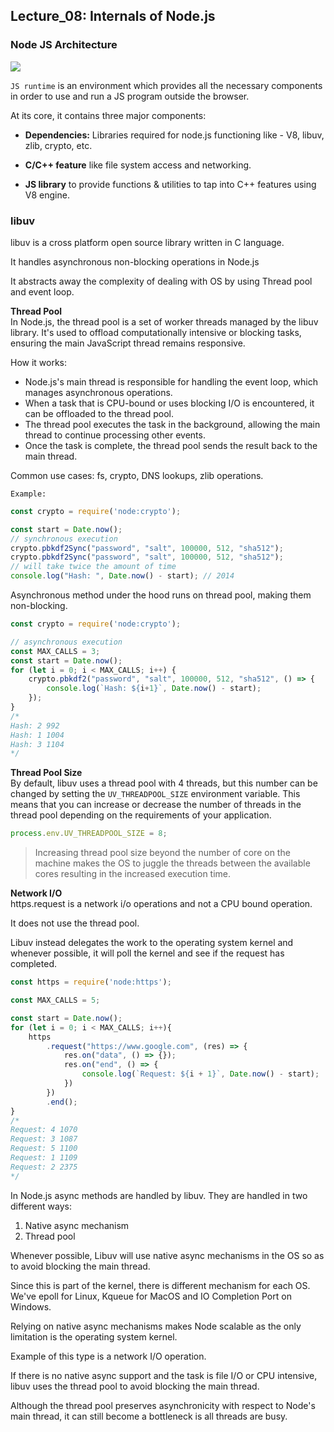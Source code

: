 ## Lecture_08: Internals of Node.js

### Node JS Architecture
<img src="https://cdn-clekk.nitrocdn.com/tkvYXMZryjYrSVhxKeFTeXElceKUYHeV/assets/images/optimized/rev-fe0ba7b/litslink.com/wp-content/uploads/2021/07/Node.js-Architecture-Chart.webp" class="center">

`JS runtime` is an environment which provides all the necessary components in order to use and run a JS program outside the browser.

At its core, it contains three major components:
- **Dependencies:** Libraries required for node.js functioning like - V8, libuv, zlib, crypto, etc.

- **C/C++ feature** like file system access and networking.

- **JS library** to provide functions & utilities to tap into C++ features using V8 engine.

### libuv
libuv is a cross platform open source library written in C language.

It handles asynchronous non-blocking operations in Node.js

It abstracts away the complexity of dealing with OS by using Thread pool and event loop.

**Thread Pool**<br>
In Node.js, the thread pool is a set of worker threads managed by the libuv library. It's used to offload computationally intensive or blocking tasks, ensuring the main JavaScript thread remains responsive.

How it works:
- Node.js's main thread is responsible for handling the event loop, which manages asynchronous operations.
- When a task that is CPU-bound or uses blocking I/O is encountered, it can be offloaded to the thread pool.
- The thread pool executes the task in the background, allowing the main thread to continue processing other events.
- Once the task is complete, the thread pool sends the result back to the main thread.

Common use cases: fs, crypto, DNS lookups, zlib operations.

`Example:`
```js
const crypto = require('node:crypto');

const start = Date.now();
// synchronous execution
crypto.pbkdf2Sync("password", "salt", 100000, 512, "sha512");
crypto.pbkdf2Sync("password", "salt", 100000, 512, "sha512"); 
// will take twice the amount of time
console.log("Hash: ", Date.now() - start); // 2014
```

Asynchronous method under the hood runs on thread pool, making them non-blocking.
```js
const crypto = require('node:crypto');

// asynchronous execution
const MAX_CALLS = 3;
const start = Date.now();
for (let i = 0; i < MAX_CALLS; i++) {
    crypto.pbkdf2("password", "salt", 100000, 512, "sha512", () => {
        console.log(`Hash: ${i+1}`, Date.now() - start);
    });
}
/*
Hash: 2 992
Hash: 1 1004
Hash: 3 1104
*/
```

**Thread Pool Size**<br>
By default, libuv uses a thread pool with 4 threads, but this number can be changed by setting the `UV_THREADPOOL_SIZE` environment variable. This means that you can increase or decrease the number of threads in the thread pool depending on the requirements of your application.
```js
process.env.UV_THREADPOOL_SIZE = 8;
```
> Increasing thread pool size beyond the number of core on the machine makes the OS to juggle the threads between the available cores resulting in the increased execution time.

**Network I/O** <br>
https.request is a network i/o operations and not a CPU bound operation.

It does not use the thread pool.

Libuv instead delegates the work to the operating system kernel and whenever possible, it will poll the kernel and see if the request has completed.

```js
const https = require('node:https');

const MAX_CALLS = 5;

const start = Date.now();
for (let i = 0; i < MAX_CALLS; i++){
    https
        .request("https://www.google.com", (res) => {
            res.on("data", () => {});
            res.on("end", () => {
                console.log(`Request: ${i + 1}`, Date.now() - start);
            })
        })
        .end();
}
/*
Request: 4 1070
Request: 3 1087
Request: 5 1100
Request: 1 1109
Request: 2 2375
*/
```

In Node.js async methods are handled by libuv. They are handled in two different ways:
1. Native async mechanism
2. Thread pool

Whenever possible, Libuv will use native async mechanisms in the OS so as to avoid blocking the main thread.

Since this is part of the kernel, there is different mechanism for each OS. We've epoll for Linux, Kqueue for MacOS and IO Completion Port on Windows.

Relying on native async mechanisms makes Node scalable as the only limitation is the operating system kernel.

Example of this type is a network I/O operation.

If there is no native async support and the task is file I/O or CPU intensive, libuv uses the thread pool to avoid blocking the main thread.

Although the thread pool preserves asynchronicity with respect to Node's main thread, it can still become a bottleneck is all threads are busy.